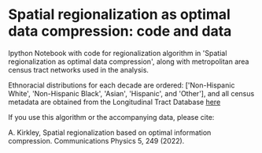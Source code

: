 # Spatial regionalization as optimal data compression: code and data
Ipython Notebook with code for regionalization algorithm in 'Spatial regionalization as optimal data compression', along with metropolitan area census tract networks used in the analysis.

Ethnoracial distributions for each decade are ordered: ['Non-Hispanic White', 'Non-Hispanic Black', 'Asian', 'Hispanic', and 'Other'], and all census metadata are obtained from the Longitudinal Tract Database [here](https://s4.ad.brown.edu/projects/diversity/researcher/bridging.htm) 

If you use this algorithm or the accompanying data, please cite:

A. Kirkley, Spatial regionalization based on optimal information compression. Communications Physics 5, 249 (2022).
